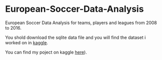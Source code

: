 # European-Soccer-Data-Analysis
European Soccer Data Analysis for teams, players and leagues from 2008 to 2016.


You shold download the sqlite data file and you will find the dataset i worked on in [kaggle](https://www.kaggle.com/hugomathien/soccer).

You can find my poject on kaggle [here](https://www.kaggle.com/code/mohamedhassan1911/european-soccer-data-analysis)).
